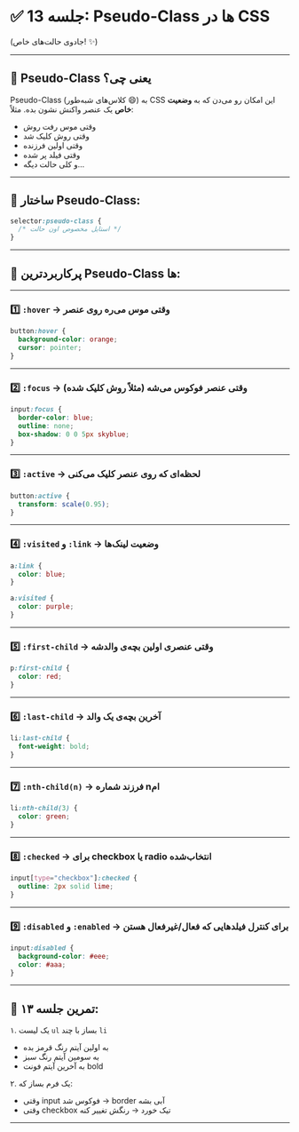 
# ✅ جلسه 13: Pseudo-Class ها در CSS

(جادوی حالت‌های خاص! ✨)

---

## 🎩 Pseudo-Class یعنی چی؟

Pseudo-Class (کلاس‌های شبه‌طور 😄) به CSS این امکان رو می‌دن که به **وضعیت خاص** یک عنصر واکنش نشون بده.
مثلاً:

* وقتی موس رفت روش
* وقتی روش کلیک شد
* وقتی اولین فرزنده
* وقتی فیلد پر شده
* و کلی حالت دیگه...

---

## 🎯 ساختار Pseudo-Class:

```css
selector:pseudo-class {
  /* استایل مخصوص اون حالت */
}
```

---

## 🎨 پرکاربردترین Pseudo-Class ها:

---

### 1️⃣ `:hover` → وقتی موس می‌ره روی عنصر

```css
button:hover {
  background-color: orange;
  cursor: pointer;
}
```

---

### 2️⃣ `:focus` → وقتی عنصر فوکوس می‌شه (مثلاً روش کلیک شده)

```css
input:focus {
  border-color: blue;
  outline: none;
  box-shadow: 0 0 5px skyblue;
}
```

---

### 3️⃣ `:active` → لحظه‌ای که روی عنصر کلیک می‌کنی

```css
button:active {
  transform: scale(0.95);
}
```

---

### 4️⃣ `:visited` و `:link` → وضعیت لینک‌ها

```css
a:link {
  color: blue;
}

a:visited {
  color: purple;
}
```

---

### 5️⃣ `:first-child` → وقتی عنصری اولین بچه‌ی والدشه

```css
p:first-child {
  color: red;
}
```

---

### 6️⃣ `:last-child` → آخرین بچه‌ی یک والد

```css
li:last-child {
  font-weight: bold;
}
```

---

### 7️⃣ `:nth-child(n)` → فرزند شماره n‌ام

```css
li:nth-child(3) {
  color: green;
}
```

---

### 8️⃣ `:checked` → برای checkbox یا radio انتخاب‌شده

```css
input[type="checkbox"]:checked {
  outline: 2px solid lime;
}
```

---

### 9️⃣ `:disabled` و `:enabled` → برای کنترل فیلدهایی که فعال/غیرفعال هستن

```css
input:disabled {
  background-color: #eee;
  color: #aaa;
}
```

---

## 🧪 تمرین جلسه ۱۳:

۱. یک لیست `ul` بساز با چند `li`

* به اولین آیتم رنگ قرمز بده
* به سومین آیتم رنگ سبز
* به آخرین آیتم فونت bold

۲. یک فرم بساز که:

* وقتی input فوکوس شد → border آبی بشه
* وقتی checkbox تیک خورد → رنگش تغییر کنه

---
